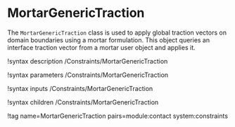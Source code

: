 # MortarGenericTraction

The `MortarGenericTraction` class is used to apply global traction
vectors on domain boundaries using a mortar formulation. This object
queries an interface traction vector from a mortar user object and
applies it.

!syntax description /Constraints/MortarGenericTraction

!syntax parameters /Constraints/MortarGenericTraction

!syntax inputs /Constraints/MortarGenericTraction

!syntax children /Constraints/MortarGenericTraction

!tag name=MortarGenericTraction pairs=module:contact system:constraints
